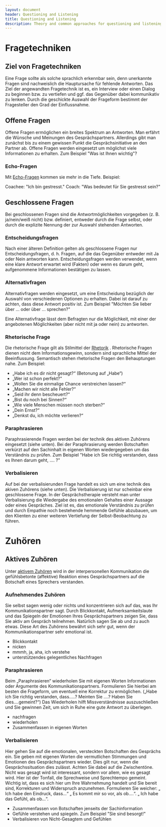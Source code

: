 ```yaml
---
layout: document
header: Questioning and Listening
title: Questioning and Listening
description: Theory and common approaches for questioning and listening
---
```


# Fragetechniken

## Ziel von Fragetechniken

Eine Frage sollte als solche sprachlich erkennbar sein, denn unerkannte Fragen sind nachweislich die Hauptursache für fehlende Antworten. Das Ziel der angewandten Fragetechnik ist es, ein Interview oder einen Dialog zu beginnen bzw. zu vertiefen und ggf. das Gegenüber dabei kommunikativ zu lenken. Durch die geschickte Auswahl der Frageform bestimmt der Fragesteller den Grad der Einflussnahme.

## Offene Fragen

Offene Fragen ermöglichen ein breites Spektrum an Antworten. Man erfährt die Wünsche und Meinungen des Gesprächspartners. Allerdings gibt man zunächst bis zu einem gewissen Punkt die Gesprächsinitiative an den Partner ab. Offene Fragen werden eingesetzt um möglichst viele Informationen zu erhalten. Zum Beispiel "Was ist Ihnen wichtig"?

### Echo-Fragen

Mit [Echo-Fragen](https://de.wikipedia.org/wiki/Echo-Technik) kommen sie mehr in die Tiefe. Beispiel:

Coachee: "Ich bin gestresst."
Coach: "Was bedeutet für Sie gestresst sein?"

## Geschlossene Fragen

Bei geschlossenen Fragen sind die Antwortmöglichkeiten vorgegeben (z. B. ja/nein/weiß nicht) bzw. definiert, entweder durch die Frage selbst, oder durch die explizite Nennung der zur Auswahl stehenden Antworten.

### Entscheidungsfragen

Nach einer älteren Definition gelten als geschlossene Fragen nur Entscheidungsfragen, d. h. Fragen, auf die das Gegenüber entweder mit Ja oder Nein antworten kann. Entscheidungsfragen werden verwendet, wenn eine klare Antwort erwartet wird (Fakten) oder wenn es darum geht, aufgenommene Informationen bestätigen zu lassen.

### Alternativfragen

Alternativfragen werden eingesetzt, um eine Entscheidung bezüglich der Auswahl von verschiedenen Optionen zu erhalten. Dabei ist darauf zu achten, dass diese Antwort positiv ist. Zum Beispiel "Möchten Sie lieber über ... oder über ... sprechen?"

Eine Alternativfrage lässt dem Befragten nur die Möglichkeit, mit einer der angebotenen Möglichkeiten (aber nicht mit ja oder nein) zu antworten.

### Rhetorische Frage

Die rhetorische Frage gilt als Stilmittel der [Rhetorik](https://de.wikipedia.org/wiki/Rhetorik) . Rhetorische Fragen dienen nicht dem Informationsgewinn, sondern sind sprachliche Mittel der Beeinflussung. Semantisch stehen rhetorische Fragen den Behauptungen nahe. Zum Beispiel:

* „Habe ich es dir nicht gesagt?“ (Betonung auf „Habe“)
* „Wer ist schon perfekt?“
* „Wollen Sie die einmalige Chance verstreichen lassen?“
* „Machen wir nicht alle Fehler?“
* „Seid ihr denn bescheuert?“
* „Bist du noch bei Sinnen?“
* „Wie viele Menschen müssen noch sterben?“
* „Dein Ernst?“
* „Denkst du, ich möchte verlieren?“

### Paraphrasieren

Paraphrasierende Fragen werden bei der technik des aktiven Zuhörens eingesetzt (siehe unten). Bei der Paraphrasierung werden Botschaften verkürzt auf den Sachinhalt in eigenen Worten wiedergegeben um das Verständnis zu prüfen. Zum Beispiel "Habe ich Sie richtig verstanden, dass es Ihnen darum geht, .... ?"

### Verbalisieren

Auf bei der verbalisierunden Frage handelt es sich um eine technik des akiven Zuhörens (siehe unten). Die Verbalisierung ist nur scheinbar eine geschlossene Frage. In der Gesprächstherapie versteht man unter Verbalisierung die Wiedergabe des emotionalen Gehaltes einer Aussage oder eines Gespräches. Ziel ist es, das emotionale Verständnis zu prüfen und durch Empathie noch bestehende hemmende Gefühle abzubauen, um den Klienten zu einer weiteren Vertiefung der Selbst-Beobachtung zu führen.

# Zuhören

## Aktives Zuhören

Unter [aktivem Zuhören](https://de.wikipedia.org/wiki/Aktives_Zuh%C3%B6ren) wird in der interpersonellen Kommunikation die gefühlsbetonte (affektive) Reaktion eines Gesprächspartners auf die Botschaft eines Sprechers verstanden.

### Aufnehmendes Zuhören

Sie selbst sagen wenig oder nichts und konzentrieren sich auf das, was Ihr Kommunikationspartner sagt. Durch Blickkontakt, Aufmerksamkeitslaute und das Spiegeln der Emotionen Ihres Gesprächspartners zeigen Sie, dass Sie aktiv am Gespräch teilnehmen. Natürlich sagen Sie ab und zu auch etwas. Diese Art des Zuhörens bewährt sich sehr gut, wenn der Kommunikationspartner sehr emotional ist.

* Blickkontakt
* nicken
* mmmh, ja, aha, ich verstehe
* unterstützendes gelegentliches Nachfragen

### Paraphrasieren

Beim „Paraphrasieren“ wiederholen Sie mit eigenen Worten Informationen oder Argumente des Kommunikationspartners. Formulieren Sie hierbei am besten die Frageform, um eventuell eine Korrektur zu ermöglichen. („Habe ich Sie richtig verstanden, dass…..? Meinten Sie ….? Haben Sie dies….gemeint?“) Das Wiederholen hilft Missverständnisse auszuschließen und Sie gewinnen Zeit, um sich in Ruhe eine gute Antwort zu überlegen.

* nachfragen
* wiederholen
* Zusammenfassen in eigenen Worten

### Verbalisieren

Hier gehen Sie auf die emotionalen, versteckten Botschaften des Gesprächs ein. Sie geben mit eigenen Worten die vermutlichen Stimmungen und Emotionen des Gesprächspartners wieder. Dies gilt nur, wenn die Gesprächssituation dies zulässt. Achten Sie dabei auf die Zwischentöne. Nicht was gesagt wird ist interessant, sondern vor allem, wie es gesagt wird. Hier ist der Tonfall, die Sprechweise und Sprechtempo gemeint. Wichtig ist, dass es sich hier um Ihre Wahrnehmung handelt und Sie bereit sind, Korrekturen und Widerspruch anzunehmen. Formulieren Sie weicher: „ Ich habe den Eindruck, dass…“ „ Es kommt mir so vor, als ob….“. „ Ich habe das Gefühl, als ob…“.


* Zusammenfassen von Botschaften jenseits der Sachinformation
* Gefühle verstehen und spiegeln. Zum Beispiel "Sie sind besorgt!"
* Verbalisieren von Nicht-Gesagtem und Gefühlen